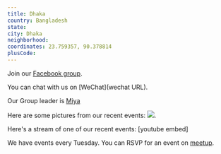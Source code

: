 ```yaml
---
title: Dhaka
country: Bangladesh
state: 
city: Dhaka
neighborhood: 
coordinates: 23.759357, 90.378814
plusCode:
---
```

Join our [Facebook group](https://www.facebook.com/groups/free.code.camp.dhaka).

You can chat with us on [WeChat](wechat URL).

Our Group leader is [Miya](freecodecamp.org/miya)

Here are some pictures from our recent events:
![](https://scontent-dft4-2.xx.fbcdn.net/v/t31.0-8/12970859_1026829580743407_6594193243472986697_o.jpg?oh=208b23ac112f57e25e81c6ce08f1f290&oe=598E4E1E).

Here's a stream of one of our recent events:
[youtube embed]

We have events every Tuesday. You can RSVP for an event on [meetup](meetupurl).
